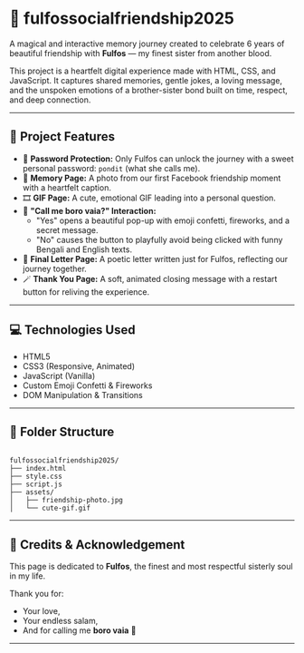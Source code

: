 # 🌸 fulfossocialfriendship2025

A magical and interactive memory journey created to celebrate 6 years of beautiful friendship with **Fulfos** — my finest sister from another blood.

This project is a heartfelt digital experience made with HTML, CSS, and JavaScript. It captures shared memories, gentle jokes, a loving message, and the unspoken emotions of a brother-sister bond built on time, respect, and deep connection.

---

## 📖 Project Features

- 🔐 **Password Protection:** Only Fulfos can unlock the journey with a sweet personal password: `pondit` (what she calls me).
- 📸 **Memory Page:** A photo from our first Facebook friendship moment with a heartfelt caption.
- 🎞️ **GIF Page:** A cute, emotional GIF leading into a personal question.
- 🤔 **"Call me boro vaia?" Interaction:** 
  - "Yes" opens a beautiful pop-up with emoji confetti, fireworks, and a secret message.
  - "No" causes the button to playfully avoid being clicked with funny Bengali and English texts.
- 💌 **Final Letter Page:** A poetic letter written just for Fulfos, reflecting our journey together.
- 🪄 **Thank You Page:** A soft, animated closing message with a restart button for reliving the experience.

---

## 💻 Technologies Used

- HTML5
- CSS3 (Responsive, Animated)
- JavaScript (Vanilla)
- Custom Emoji Confetti & Fireworks
- DOM Manipulation & Transitions

---

## 📂 Folder Structure

```

fulfossocialfriendship2025/
├── index.html
├── style.css
├── script.js
├── assets/
│   ├── friendship-photo.jpg
│   └── cute-gif.gif

````

---

## 🧡 Credits & Acknowledgement

This page is dedicated to **Fulfos**, the finest and most respectful sisterly soul in my life.

Thank you for:

* Your love,
* Your endless salam,
* And for calling me **boro vaia** 💖


---